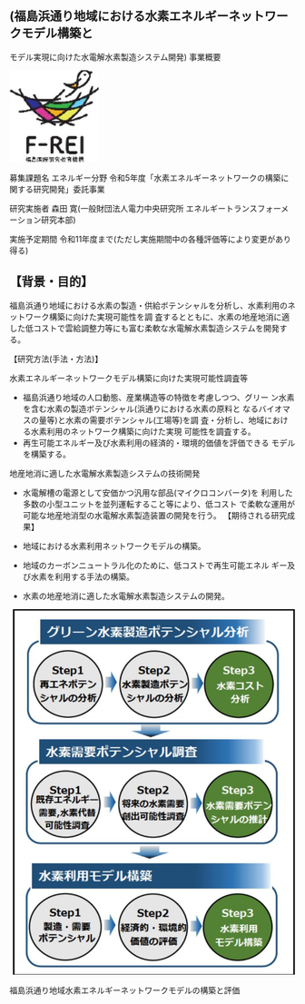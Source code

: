 ## (福島浜通り地域における水素エネルギーネットワークモデル構築と

モデル実現に向けた水電解水素製造システム開発) 事業概要

![](_page_0_Picture_2.jpeg)

募集課題名 エネルギー分野 令和5年度「水素エネルギーネットワークの構築に関する研究開発」委託事業

研究実施者 森田 寛(一般財団法人電力中央研究所 エネルギートランスフォーメーション研究本部)

実施予定期間 令和11年度まで(ただし実施期間中の各種評価等により変更があり得る)

## 【背景・目的】

福島浜通り地域における水素の製造・供給ボテンシャルを分析し、水素利用のネットワーク構築に向けた実現可能性を調 査するとともに、水素の地産地消に適した低コストで雲給調整力等にも富む柔軟な水電解水素製造システムを開発する。

【研究方法(手法・方法)】

水素エネルギーネットワークモデル構築に向けた実現可能性調査等

- 福島浜通り地域の人口動態、産業構造等の特徴を考慮しつつ、グリー ン水素を含む水素の製造ボテンシャル(浜通りにおける水素の原料と なるバイオマスの量等)と水素の需要ボテンシャル(工場等)を調 査・分析し、地域における水素利用のネットワーク構築に向けた実現 可能性を調査する。
- 再生可能エネルギー及び水素利用の経済的・環境的価値を評価できる モデルを構築する。

地産地消に適した水電解水素製造システムの技術開発

- 水電解槽の電源として安価かつ汎用な部品(マイクロコンバータ)を 利用した多数の小型ユニットを並列運転すること等により、低コスト で柔軟な運用が可能な地産地消型の水電解水素製造装置の開発を行う。
【期待される研究成果】

- 地域における水素利用ネットワークモデルの構築。
- 地域のカーボンニュートラル化のために、低コストで再生可能エネル ギー及び水素を利用する手法の構築。
- 水素の地産地消に適した水電解水素製造システムの開発。

![](_page_0_Figure_18.jpeg)

福島浜通り地域水素エネルギーネットワークモデルの構築と評価

